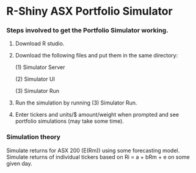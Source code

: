 # R-Shiny ASX Portfolio Simulator

### Steps involved to get the Portfolio Simulator working.

1. Download R studio.

2. Download the following files and put them in the same directory:

      (1) Simulator Server
  
      (2) Simulator UI
  
      (3) Simulator Run

3. Run the simulation by running (3) Simulator Run.

4. Enter tickers and units/$ amount/weight when prompted and see portfolio simulations (may take some time).

### Simulation theory

Simulate returns for ASX 200 (E(Rm)) using some forecasting model.
Simulate returns of individual tickers based on Ri = a + bRm + e on some given day.

